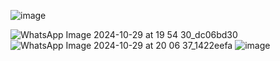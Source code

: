 ![image](https://github.com/user-attachments/assets/eb9ed1b0-775f-4ee0-879a-0d6dc134e850)

![WhatsApp Image 2024-10-29 at 19 54 30_dc06bd30](https://github.com/user-attachments/assets/28a8ba52-dfac-406e-b74c-cfe58bbba7f0)
![WhatsApp Image 2024-10-29 at 20 06 37_1422eefa](https://github.com/user-attachments/assets/501add1c-aec3-4972-862d-66ff6cb22816)
![image](https://github.com/user-attachments/assets/223d7b68-7c66-42b1-8cc2-a671c306437e)
